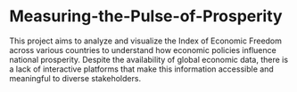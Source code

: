 # Measuring-the-Pulse-of-Prosperity
This project aims to analyze and visualize the Index of Economic Freedom across various countries to understand how economic policies influence national prosperity. Despite the availability of global economic data, there is a lack of interactive platforms that make this information accessible and meaningful to diverse stakeholders.
